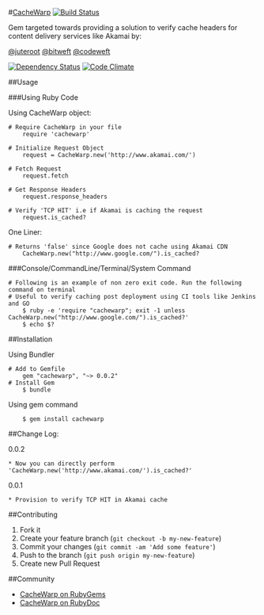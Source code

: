 #[CacheWarp](http://www.juteroot.com/) [![Build Status](https://drone.io/github.com/juteroot/cachewarp/status.png)](https://drone.io/github.com/juteroot/cachewarp/latest)

Gem targeted towards providing a solution to verify cache headers for content delivery services like Akamai by:

[@juteroot](http://www.juteroot.com/) [@bitweft](http://www.bitweft.com/) [@codeweft](http://www.codeweft.com/)

[![Dependency Status](https://gemnasium.com/juteroot/cachewarp.png)](https://gemnasium.com/juteroot/cachewarp) [![Code Climate](https://codeclimate.com/github/juteroot/cachewarp.png)](https://codeclimate.com/github/juteroot/cachewarp)

##Usage

###Using Ruby Code

Using CacheWarp object:

```
# Require CacheWarp in your file
    require 'cachewarp'

# Initialize Request Object
    request = CacheWarp.new('http://www.akamai.com/')

# Fetch Request
    request.fetch

# Get Response Headers
    request.response_headers

# Verify 'TCP HIT' i.e if Akamai is caching the request
    request.is_cached?    
```

One Liner:

```
# Returns 'false' since Google does not cache using Akamai CDN
    CacheWarp.new("http://www.google.com/").is_cached?  
```

###Console/CommandLine/Terminal/System Command

```
# Following is an example of non zero exit code. Run the following command on terminal
# Useful to verify caching post deployment using CI tools like Jenkins and GO
    $ ruby -e 'require "cachewarp"; exit -1 unless CacheWarp.new("http://www.google.com/").is_cached?'
    $ echo $?   
```



##Installation

Using Bundler

```
# Add to Gemfile
    gem "cachewarp", "~> 0.0.2" 
# Install Gem
    $ bundle
```

Using gem command

```
    $ gem install cachewarp
```

##Change Log:

0.0.2

    * Now you can directly perform 'CacheWarp.new('http://www.akamai.com/').is_cached?'

0.0.1

    * Provision to verify TCP HIT in Akamai cache

##Contributing

1. Fork it
2. Create your feature branch (`git checkout -b my-new-feature`)
3. Commit your changes (`git commit -am 'Add some feature'`)
4. Push to the branch (`git push origin my-new-feature`)
5. Create new Pull Request

##Community

* [CacheWarp on RubyGems](https://rubygems.org/gems/cachewarp)
* [CacheWarp on RubyDoc](http://rubydoc.info/gems/cachewarp)
